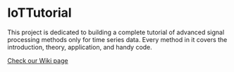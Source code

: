 # IoTTutorial
This project is dedicated to building a complete tutorial of advanced signal processing methods only for time series data. Every method in it covers the introduction, theory, application, and handy code.

[Check our Wiki page](https://iotanalytics.github.io/IoTTutorial/)